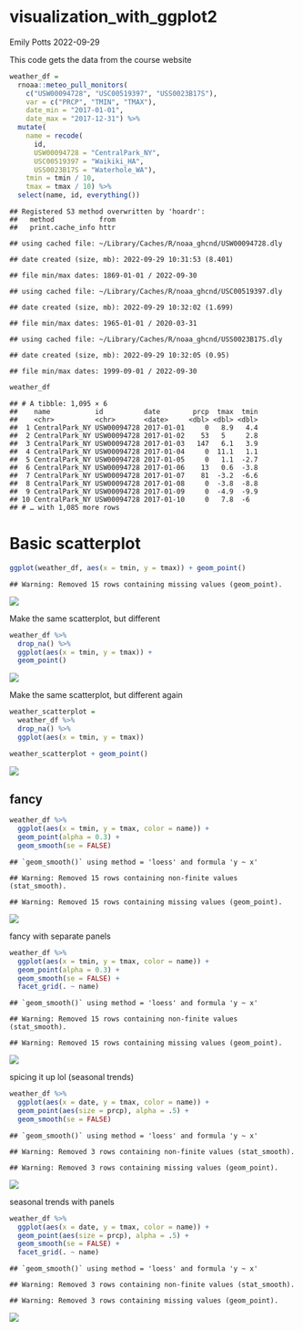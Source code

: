 visualization_with_ggplot2
================
Emily Potts
2022-09-29

This code gets the data from the course website

``` r
weather_df = 
  rnoaa::meteo_pull_monitors(
    c("USW00094728", "USC00519397", "USS0023B17S"),
    var = c("PRCP", "TMIN", "TMAX"), 
    date_min = "2017-01-01",
    date_max = "2017-12-31") %>%
  mutate(
    name = recode(
      id, 
      USW00094728 = "CentralPark_NY", 
      USC00519397 = "Waikiki_HA",
      USS0023B17S = "Waterhole_WA"),
    tmin = tmin / 10,
    tmax = tmax / 10) %>%
  select(name, id, everything())
```

    ## Registered S3 method overwritten by 'hoardr':
    ##   method           from
    ##   print.cache_info httr

    ## using cached file: ~/Library/Caches/R/noaa_ghcnd/USW00094728.dly

    ## date created (size, mb): 2022-09-29 10:31:53 (8.401)

    ## file min/max dates: 1869-01-01 / 2022-09-30

    ## using cached file: ~/Library/Caches/R/noaa_ghcnd/USC00519397.dly

    ## date created (size, mb): 2022-09-29 10:32:02 (1.699)

    ## file min/max dates: 1965-01-01 / 2020-03-31

    ## using cached file: ~/Library/Caches/R/noaa_ghcnd/USS0023B17S.dly

    ## date created (size, mb): 2022-09-29 10:32:05 (0.95)

    ## file min/max dates: 1999-09-01 / 2022-09-30

``` r
weather_df
```

    ## # A tibble: 1,095 × 6
    ##    name           id          date        prcp  tmax  tmin
    ##    <chr>          <chr>       <date>     <dbl> <dbl> <dbl>
    ##  1 CentralPark_NY USW00094728 2017-01-01     0   8.9   4.4
    ##  2 CentralPark_NY USW00094728 2017-01-02    53   5     2.8
    ##  3 CentralPark_NY USW00094728 2017-01-03   147   6.1   3.9
    ##  4 CentralPark_NY USW00094728 2017-01-04     0  11.1   1.1
    ##  5 CentralPark_NY USW00094728 2017-01-05     0   1.1  -2.7
    ##  6 CentralPark_NY USW00094728 2017-01-06    13   0.6  -3.8
    ##  7 CentralPark_NY USW00094728 2017-01-07    81  -3.2  -6.6
    ##  8 CentralPark_NY USW00094728 2017-01-08     0  -3.8  -8.8
    ##  9 CentralPark_NY USW00094728 2017-01-09     0  -4.9  -9.9
    ## 10 CentralPark_NY USW00094728 2017-01-10     0   7.8  -6  
    ## # … with 1,085 more rows

# Basic scatterplot

``` r
ggplot(weather_df, aes(x = tmin, y = tmax)) + geom_point()
```

    ## Warning: Removed 15 rows containing missing values (geom_point).

![](visualization_with_ggplot2_files/figure-gfm/unnamed-chunk-2-1.png)<!-- -->

Make the same scatterplot, but different

``` r
weather_df %>%
  drop_na() %>%
  ggplot(aes(x = tmin, y = tmax)) + 
  geom_point()
```

![](visualization_with_ggplot2_files/figure-gfm/unnamed-chunk-3-1.png)<!-- -->

Make the same scatterplot, but different again

``` r
weather_scatterplot =
  weather_df %>%
  drop_na() %>%
  ggplot(aes(x = tmin, y = tmax))

weather_scatterplot + geom_point()
```

![](visualization_with_ggplot2_files/figure-gfm/unnamed-chunk-4-1.png)<!-- -->

## fancy

``` r
weather_df %>%
  ggplot(aes(x = tmin, y = tmax, color = name)) +
  geom_point(alpha = 0.3) + 
  geom_smooth(se = FALSE) 
```

    ## `geom_smooth()` using method = 'loess' and formula 'y ~ x'

    ## Warning: Removed 15 rows containing non-finite values (stat_smooth).

    ## Warning: Removed 15 rows containing missing values (geom_point).

![](visualization_with_ggplot2_files/figure-gfm/unnamed-chunk-5-1.png)<!-- -->

fancy with separate panels

``` r
weather_df %>%
  ggplot(aes(x = tmin, y = tmax, color = name)) +
  geom_point(alpha = 0.3) + 
  geom_smooth(se = FALSE) + 
  facet_grid(. ~ name)
```

    ## `geom_smooth()` using method = 'loess' and formula 'y ~ x'

    ## Warning: Removed 15 rows containing non-finite values (stat_smooth).

    ## Warning: Removed 15 rows containing missing values (geom_point).

![](visualization_with_ggplot2_files/figure-gfm/unnamed-chunk-6-1.png)<!-- -->

spicing it up lol (seasonal trends)

``` r
weather_df %>%
  ggplot(aes(x = date, y = tmax, color = name)) + 
  geom_point(aes(size = prcp), alpha = .5) +
  geom_smooth(se = FALSE)
```

    ## `geom_smooth()` using method = 'loess' and formula 'y ~ x'

    ## Warning: Removed 3 rows containing non-finite values (stat_smooth).

    ## Warning: Removed 3 rows containing missing values (geom_point).

![](visualization_with_ggplot2_files/figure-gfm/unnamed-chunk-7-1.png)<!-- -->

seasonal trends with panels

``` r
weather_df %>%
  ggplot(aes(x = date, y = tmax, color = name)) + 
  geom_point(aes(size = prcp), alpha = .5) +
  geom_smooth(se = FALSE) + 
  facet_grid(. ~ name)
```

    ## `geom_smooth()` using method = 'loess' and formula 'y ~ x'

    ## Warning: Removed 3 rows containing non-finite values (stat_smooth).

    ## Warning: Removed 3 rows containing missing values (geom_point).

![](visualization_with_ggplot2_files/figure-gfm/unnamed-chunk-8-1.png)<!-- -->
